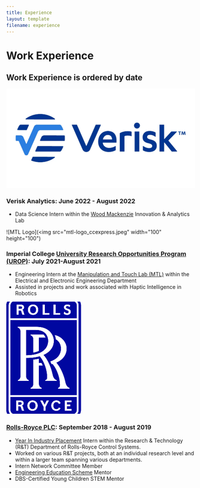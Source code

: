 ```yaml
---
title: Experience
layout: template
filename: experience
--- 
```


# Work Experience

## Work Experience is ordered by date

![Verisk Logo](/verisk-og-image.webp) 
### Verisk Analytics: June 2022 - August 2022
- Data Science Intern within the [Wood Mackenzie](https://www.woodmac.com/) Innovation & Analytics Lab

![MTL Logo](<img src="mtl-logo_ccexpress.jpeg" width="100" height="100") 
### Imperial College [University Research Opportunities Program (UROP)](https://www.imperial.ac.uk/urop/): July 2021-August 2021
- Engineering Intern at the [Manipulation and Touch Lab (MTL)](https://www.imperial.ac.uk/manipulation-touch/) within the Electrical and Electronic Engineering Department
- Assisted in projects and work associated with Haptic Intelligence in Robotics

![RR Logo](/Rolls_royce_holdings_logo.png) 
### [Rolls-Royce PLC](https://www.rolls-royce.com/): September 2018 - August 2019
- [Year In Industry Placement](https://www.etrust.org.uk/placements) Intern within the Research & Technology (R&T) Department of Rolls-Royce Control Systems.
- Worked on various R&T projects, both at an individual research level and within a larger team spanning various departments.
- Intern Network Committee Member
- [Engineering Education Scheme](https://www.etrust.org.uk/projects-age-13-17) Mentor
- DBS-Certified Young Children STEM Mentor



